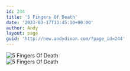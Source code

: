 ```yaml
---
id: 244
title: '5 Fingers Of Death'
date: '2023-03-17T13:45:10+00:00'
author: Andy
layout: page
guid: 'http://new.andydixon.com/?page_id=244'
---
```


![5 Fingers Of Death](https://i0.wp.com/assets.g8x2.ldn.idrivee2-23.com/posters/5%20Fingers%20Of%20Death%2001.jpg?w=1200&ssl=1 "5 Fingers Of Death")  
![5 Fingers Of Death](https://i0.wp.com/assets.g8x2.ldn.idrivee2-23.com/posters/5%20Fingers%20Of%20Death%2002.jpg?w=1200&ssl=1 "5 Fingers Of Death")
